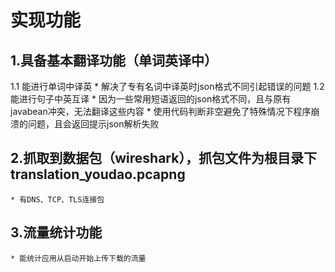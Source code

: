 # 实现功能
## 1.具备基本翻译功能（单词英译中）
1.1 能进行单词中译英
    * 解决了专有名词中译英时json格式不同引起错误的问题
1.2 能进行句子中英互译
    * 因为一些常用短语返回的json格式不同，且与原有javabean冲突，无法翻译这些内容
    * 使用代码判断非空避免了特殊情况下程序崩溃的问题，且会返回提示json解析失败
## 2.抓取到数据包（wireshark），抓包文件为根目录下translation_youdao.pcapng
    * 有DNS、TCP、TLS连接包
## 3.流量统计功能
    * 能统计应用从启动开始上传下载的流量
